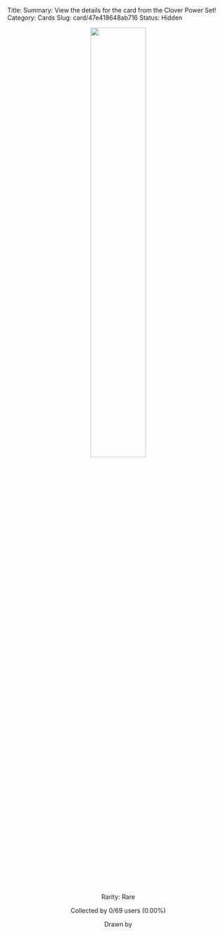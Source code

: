 Title: 
Summary: View the details for the  card from the Clover Power Set!
Category: Cards
Slug: card/47e418648ab716
Status: Hidden

<center><a href='/images/cards/47e418648ab716.png'><img src='/images/cards/47e418648ab716.png' width='50%'></a>

Rarity: Rare

Collected by 0/69 users (0.00%)

Drawn by <a href=''></a></center>
